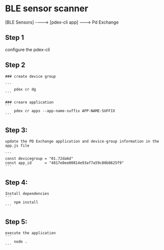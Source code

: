 # BLE sensor scanner


[BLE Sensors]  ----> [pdex-cli app] ---> Pd Exchange


## Step 1

configure the pdex-cli

## Step 2

	### create device group
	
	```
		pdex cr dg
	```

	### creare application
	```
		pdex cr apps --app-name-suffix APP-NAME-SUFFIX
	```

## Step 3:
	update the PD Exchange application and device-group information in the app.js file

	```
	const devicegroup = "01.72da6d"
	const app_id      = "4817e8ee00814e93af7a59c80b8625f9"
	```

## Step 4:
	Install dependencies
	```
		npm install
	```

## Step 5:
	execute the application
	```
		node .
	```


